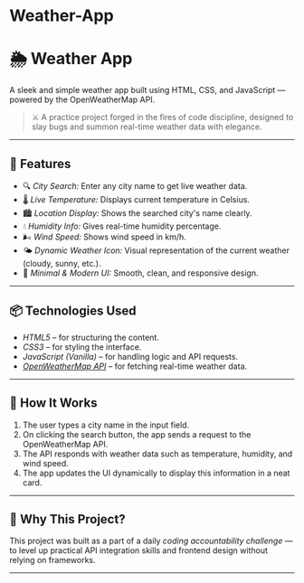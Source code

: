 # Weather-App
# 🌦 Weather App

A sleek and simple weather app built using HTML, CSS, and JavaScript — powered by the OpenWeatherMap API.

> ⚔ A practice project forged in the fires of code discipline, designed to slay bugs and summon real-time weather data with elegance.

---

## 🔧 Features

- 🔍 *City Search:* Enter any city name to get live weather data.
- 🌡 *Live Temperature:* Displays current temperature in Celsius.
- 🏙 *Location Display:* Shows the searched city's name clearly.
- 💧 *Humidity Info:* Gives real-time humidity percentage.
- 🌬 *Wind Speed:* Shows wind speed in km/h.
- 🌤 *Dynamic Weather Icon:* Visual representation of the current weather (cloudy, sunny, etc.).
- 🎨 *Minimal & Modern UI:* Smooth, clean, and responsive design.

---

## 📦 Technologies Used

- *HTML5* – for structuring the content.
- *CSS3* – for styling the interface.
- *JavaScript (Vanilla)* – for handling logic and API requests.
- *[OpenWeatherMap API](https://openweathermap.org/api)* – for fetching real-time weather data.

---

## 📡 How It Works

1. The user types a city name in the input field.
2. On clicking the search button, the app sends a request to the OpenWeatherMap API.
3. The API responds with weather data such as temperature, humidity, and wind speed.
4. The app updates the UI dynamically to display this information in a neat card.

---

## 🧪 Why This Project?

This project was built as a part of a daily *coding accountability challenge* —  
to level up practical API integration skills and frontend design without relying on frameworks.

---
